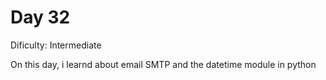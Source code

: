 # Day 32
<p>Dificulty: Intermediate</p>
<p>On this day, i learnd about email SMTP and the datetime module in python</p>
